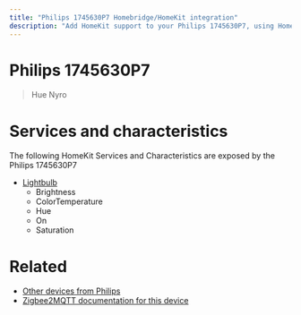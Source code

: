 ```yaml
---
title: "Philips 1745630P7 Homebridge/HomeKit integration"
description: "Add HomeKit support to your Philips 1745630P7, using Homebridge, Zigbee2MQTT and homebridge-z2m."
---
```

<!---
This file has been GENERATED using src/docgen/docgen.ts
DO NOT EDIT THIS FILE MANUALLY!
-->
# Philips 1745630P7
> Hue Nyro


# Services and characteristics
The following HomeKit Services and Characteristics are exposed by
the Philips 1745630P7

* [Lightbulb](../../light.md)
  * Brightness
  * ColorTemperature
  * Hue
  * On
  * Saturation


# Related
* [Other devices from Philips](../index.md#philips)
* [Zigbee2MQTT documentation for this device](https://www.zigbee2mqtt.io/devices/1745630P7.html)